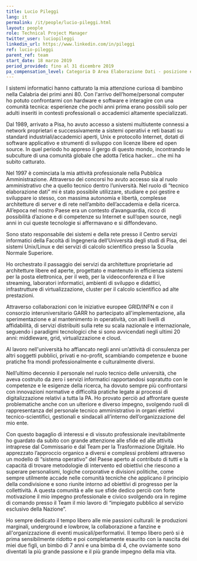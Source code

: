 ```yaml
---
title: Lucio Pileggi
lang: it
permalink: /it/people/lucio-pileggi.html
layout: people
role: Technical Project Manager
twitter_user: luciopileggi
linkedin_url: https://www.linkedin.com/in/pileggi
ref: lucio-pileggi
parent_ref: team
start_date: 18 marzo 2019
period_provided: fino al 31 dicembre 2019
pa_compensation_level: Categoria D Area Elaborazione Dati - posizione economica D3 / A F3
---
```

I sistemi informatici hanno catturato la mia attenzione curiosa di bambino nella Calabria dei primi anni 80. Con l'arrivo dell’home/personal computer ho potuto confrontarmi con hardware e software e interagire con una comunità tecnica: esperienze che pochi anni prima erano possibili solo per adulti inseriti in contesti professionali o accademici altamente specializzati.

Dal 1989, arrivato a Pisa, ho avuto accesso a sistemi multiutente connessi a network proprietari e successivamente a sistemi operativi e reti basati su standard industriali/accademici aperti, Unix e protocollo Internet, dotati di software applicativo e strumenti di sviluppo con licenze libere ed open source. In quel periodo ho appreso il gergo di questo mondo, incontrando le subculture di una comunità globale che adotta l’etica hacker... che mi ha subito catturato.

Nel 1997 è cominciata la mia attività professionale nella Pubblica Amministrazione. Attraverso dei concorsi ho avuto accesso sia al ruolo amministrativo che a quello tecnico dentro l’università. Nel ruolo di “tecnico elaborazione dati” mi è stato possibile utilizzare, studiare e poi gestire e sviluppare io stesso, con massima autonomia e libertà, complesse architetture di server e di rete nell’ambito dell’accademia e della ricerca. All’epoca nel nostro Paese era un contesto d’avanguardia, ricco di possibilità d’azione e di competenze su Internet e sull’open source, negli anni in cui queste tecnologie si affermavano e si diffondevano.

Sono stato responsabile dei sistemi e della rete presso il Centro servizi informatici della Facoltà di Ingegneria dell’Università degli studi di Pisa, dei sistemi Unix/Linux e dei servizi di calcolo scientifico presso la Scuola Normale Superiore.

Ho orchestrato il passaggio dei servizi da architetture proprietarie ad architetture libere ed aperte, progettato e mantenuto in efficienza sistemi per la posta elettronica, per il web, per la videoconferenza e il live streaming, laboratori informatici, ambienti di sviluppo e didattici, infrastrutture di virtualizzazione, cluster per il calcolo scientifico ad alte prestazioni.



Attraverso collaborazioni con le iniziative europee GRID/INFN e con il consorzio interuniversitario GARR ho partecipato all'implementazione, alla sperimentazione e al mantenimento in operatività, con alti livelli di affidabilità, di servizi distribuiti sulla rete su scala nazionale e internazionale, seguendo i paradigmi tecnologici che si sono avvicendati negli ultimi 20 anni: middleware, grid, virtualizzazione e cloud.

Al lavoro nell'università ho affiancato negli anni un’attività di consulenza per altri soggetti pubblici, privati e no-profit, scambiando competenze e buone pratiche fra mondi professionalmente e culturalmente diversi.

Nell’ultimo decennio il personale nel ruolo tecnico delle università, che aveva costruito da zero i servizi informatici rapportandosi sopratutto con le competenze e le esigenze della ricerca, ha dovuto sempre più confrontarsi con innovazioni normative e difficoltà pratiche legate ai processi di digitalizzazione relativi a tutta la PA. Ho provato perciò ad affrontare queste problematiche anche con un ulteriore e diverso impegno, svolgendo ruoli di rappresentanza del personale tecnico amministrativo in organi elettivi tecnico-scientifici, gestionali e sindacali all’interno dell’organizzazione del mio ente.

Con questo bagaglio di interessi e di vissuto professionale inevitabilmente ho guardato da subito con grande attenzione alle sfide ed alle attività intraprese dal Commissario e dal Team per la Trasformazione Digitale. Ho apprezzato l’approccio organico a diversi e complessi problemi attraverso un modello di “sistema operativo” del Paese aperto al contributo di tutti e la capacità di trovare metodologie di intervento ed obiettivi che riescono a superare personalismi, logiche corporative e divisioni politiche, come sempre utilmente accade nelle comunità tecniche che applicano il principio della condivisione e sono riunite intorno ad obiettivi di progresso per la collettività. A questa comunità e alle sue sfide dedico perciò con forte motivazione il mio impegno professionale e civico svolgendo ora in regime di comando presso il Team il mio lavoro di “impiegato pubblico al servizio esclusivo della Nazione”.

Ho sempre dedicato il tempo libero alle mie passioni culturali: le produzioni marginali, underground e lowbrow, la collaborazione a fanzine e all'organizzazione di eventi musicali/performativi. Il tempo libero però si è prima sensibilmente ridotto e poi completamente esaurito con la nascita dei miei due figli, un bimbo di 7 anni e una bimba di 4, che ovviamente sono diventati la più grande passione e il più grande impegno della mia vita.
